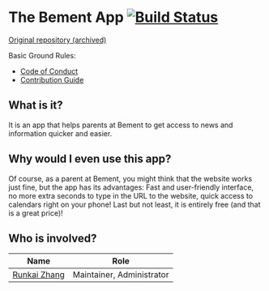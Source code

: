 # The Bement App [![Build Status](https://app.bitrise.io/app/c66ff05b3e6e82d8/status.svg?token=8gYN-yKBe3hZCG13ywDGOA&branch=master)](https://app.bitrise.io/app/c66ff05b3e6e82d8)
[Original repository (archived)](https://github.com/1105420698/Bement-App)

Basic Ground Rules:
- [Code of Conduct](CODE_OF_CONDUCT.md)
- [Contribution Guide](CONTRIBUTING.md)

## What is it?
It is an app that helps parents at Bement to get access to news and information quicker and easier. 

## Why would I even use this app?
Of course, as a parent at Bement, you might think that the website works just fine, but the app has its advantages: Fast and user-friendly interface, no more extra seconds to type in the URL to the website, quick access to calendars right on your phone! Last but not least, it is entirely free (and that is a great price)!

## Who is involved?
|                      Name                     |            Role           |
| --------------------------------------------- | ------------------------- |
| [Runkai Zhang](https://github.com/1105420698) | Maintainer, Administrator |
